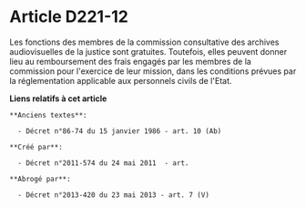 # Article D221-12

Les fonctions des membres de la commission consultative des archives audiovisuelles de la justice sont gratuites. Toutefois,
elles peuvent donner lieu au remboursement des frais engagés par les membres de la commission pour l'exercice de leur
mission, dans les conditions prévues par la réglementation applicable aux personnels civils de l'Etat.

**Liens relatifs à cet article**

	**Anciens textes**:

	  - Décret n°86-74 du 15 janvier 1986 - art. 10 (Ab)

	**Créé par**:

	  - Décret n°2011-574 du 24 mai 2011  - art.

	**Abrogé par**:

	  - Décret n°2013-420 du 23 mai 2013 - art. 7 (V)
